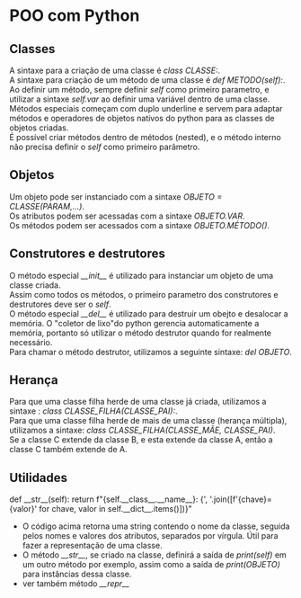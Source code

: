 # POO com Python

## Classes
A sintaxe para a criação de uma classe é *class CLASSE:*.\
A sintaxe para criação de um método de uma classe é *def METODO(self):*.\
Ao definir um método, sempre definir *self* como primeiro parametro, e utilizar a sintaxe *self.var* ao definir uma variável dentro de uma classe.\
Métodos especiais começam com duplo underline e servem para adaptar métodos e operadores de objetos nativos do python para as classes de objetos criadas.\
É possível criar métodos dentro de métodos (nested), e o método interno não precisa definir o *self* como primeiro parâmetro.

## Objetos
Um objeto pode ser instanciado com a sintaxe *OBJETO = CLASSE(PARAM,...)*.\
Os atributos podem ser acessadas com a sintaxe *OBJETO.VAR*.\
Os métodos podem ser acessados com a sintaxe *OBJETO.MÉTODO()*.

## Construtores e destrutores
O método especial *\_\_init__* é utilizado para instanciar um objeto de uma classe criada.\
Assim como todos os métodos, o primeiro parametro dos construtores e destrutores deve ser o *self*.\
O método especial *\_\_del__* é utilizado para destruir um obejto e desalocar a memória. O "coletor de lixo"do python gerencia automaticamente a memória, portanto só utilizar o método destrutor quando for realmente necessário.\
Para chamar o método destrutor, utilizamos a seguinte sintaxe: *del OBJETO*.

## Herança
Para que uma classe filha herde de uma classe já criada, utilizamos a sintaxe : *class CLASSE_FILHA(CLASSE_PAI):*.\
Para que uma classe filha herde de mais de uma classe (herança múltipla), utilizamos a sintaxe: *class CLASSE_FILHA(CLASSE_MÃE, CLASSE_PAI)*.\
Se a classe C extende da classe B, e esta extende da classe A, então a classe C também extende de A.

## Utilidades
def \_\_str__(self): return f"{self.\_\_class__.\_\_name__}: {', '.join([f'{chave}={valor}' for chave, valor in self.\_\_dict__.items()])}"
* O código acima retorna uma string contendo o nome da classe, seguida pelos nomes e valores dos atributos, separados por vírgula. Útil para fazer a representação de uma classe.  
* O método *\_\_str__*, se criado na classe, definirá a saída de *print(self)* em um outro método por exemplo, assim como a saída de *print(OBJETO)* para instâncias dessa classe.
* ver também método *\_\_repr__*

